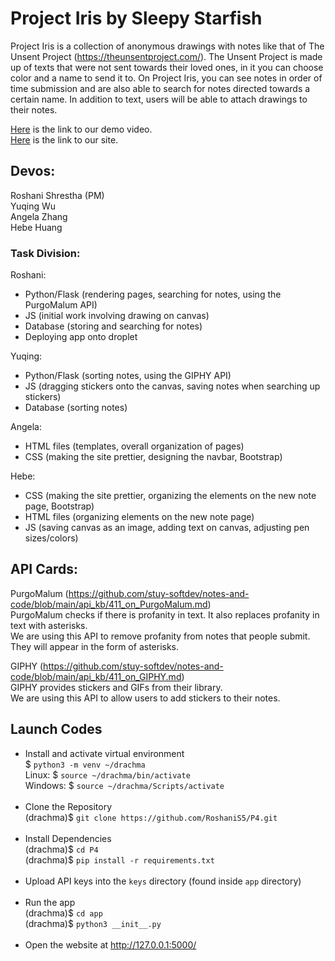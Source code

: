 # Project Iris by Sleepy Starfish  
Project Iris is a collection of anonymous drawings with notes like that of The Unsent Project (https://theunsentproject.com/). The Unsent Project is made up of texts that were not sent towards their loved ones, in it you can choose color and a name to send it to. On Project Iris, you can see notes in order of time submission and are also able to search for notes directed towards a certain name. In addition to text, users will be able to attach drawings to their notes.  

[Here](https://www.youtube.com/watch?v=SOPrf7jQW-E) is the link to our demo video.  
[Here](http://67.205.148.205/P4/) is the link to our site.

## Devos:  
Roshani Shrestha (PM)  
Yuqing Wu  
Angela Zhang  
Hebe Huang  


### Task Division:
Roshani:
- Python/Flask (rendering pages, searching for notes, using the PurgoMalum API) 
- JS (initial work involving drawing on canvas) 
- Database (storing and searching for notes)
- Deploying app onto droplet

Yuqing:
- Python/Flask (sorting notes, using the GIPHY API)
- JS (dragging stickers onto the canvas, saving notes when searching up stickers)
- Database (sorting notes)

Angela:
- HTML files (templates, overall organization of pages)
- CSS (making the site prettier, designing the navbar, Bootstrap)

Hebe:
- CSS (making the site prettier, organizing the elements on the new note page, Bootstrap)
- HTML files (organizing elements on the new note page)
- JS (saving canvas as an image, adding text on canvas, adjusting pen sizes/colors)     
   
## API Cards:
PurgoMalum (https://github.com/stuy-softdev/notes-and-code/blob/main/api_kb/411_on_PurgoMalum.md)  
PurgoMalum checks if there is profanity in text. It also replaces profanity in text with asterisks.  
We are using this API to remove profanity from notes that people submit. They will appear in the form of asterisks.  
  
GIPHY (https://github.com/stuy-softdev/notes-and-code/blob/main/api_kb/411_on_GIPHY.md)  
GIPHY provides stickers and GIFs from their library.  
We are using this API to allow users to add stickers to their notes. 

## Launch Codes
- Install and activate virtual environment <br>
$ ```python3 -m venv ~/drachma``` <br>
Linux: $ ```source ~/drachma/bin/activate``` <br>
Windows: $ ```source ~/drachma/Scripts/activate``` <br><br>
- Clone the Repository <br>
(drachma)$ ```git clone https://github.com/RoshaniS5/P4.git ``` <br><br>
- Install Dependencies <br>
(drachma)$ ```cd P4 ``` <br>
(drachma)$ ```pip install -r requirements.txt``` <br><br> 
- Upload API keys into the `keys` directory (found inside `app` directory) <br><br> 
- Run the app <br>
(drachma)$ ```cd app``` <br>
(drachma)$ ```python3 __init__.py``` <br><br>
- Open the website at http://127.0.0.1:5000/
